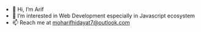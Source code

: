 - 👋 Hi, I’m Arif
- 👀 I’m interested in Web Development especially in Javascript ecosystem
- 📫 Reach me at moharifhidayat7@outlook.com
 
<!---
moharifhidayat7/moharifhidayat7 is a ✨ special ✨ repository because its `README.md` (this file) appears on your GitHub profile.
You can click the Preview link to take a look at your changes.
--->
